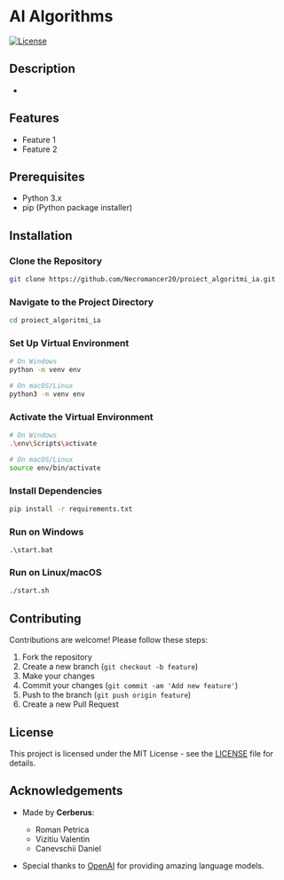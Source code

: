 # AI Algorithms

[![License](https://img.shields.io/badge/license-MIT-blue.svg)](LICENSE)

## Description

-

## Features

- Feature 1
- Feature 2

## Prerequisites

- Python 3.x
- pip (Python package installer)

## Installation

### Clone the Repository

```bash
git clone https://github.com/Necromancer20/proiect_algoritmi_ia.git
```

### Navigate to the Project Directory

```bash
cd proiect_algoritmi_ia
```

### Set Up Virtual Environment

```bash
# On Windows
python -m venv env

# On macOS/Linux
python3 -m venv env
```

### Activate the Virtual Environment

```bash
# On Windows
.\env\Scripts\activate

# On macOS/Linux
source env/bin/activate
```

### Install Dependencies

```bash
pip install -r requirements.txt
```

### Run on Windows

```batch
.\start.bat
```

### Run on Linux/macOS

```bash
./start.sh
```

## Contributing

Contributions are welcome! Please follow these steps:

1. Fork the repository
2. Create a new branch (`git checkout -b feature`)
3. Make your changes
4. Commit your changes (`git commit -am 'Add new feature'`)
5. Push to the branch (`git push origin feature`)
6. Create a new Pull Request

## License

This project is licensed under the MIT License - see the [LICENSE](LICENSE) file for details.

## Acknowledgements

- Made by **Cerberus**:

  - Roman Petrica
  - Vizitiu Valentin
  - Canevschii Daniel

- Special thanks to [OpenAI](https://openai.com) for providing amazing language models.
